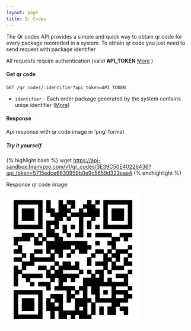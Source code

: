 ```yaml
---
layout: page
title: Qr Codes
---
```


The Qr codes API provides a simple and quick way to obtain qr code for every package recoreded in a system. 
To obtain qr code you just need to send request with package identifier  

All requests require authentication (valid **API_TOKEN**  [More](/#api_tokens) )


#### Get qr code

```
GET /qr_codes/:identifier?api_token=API_TOKEN
```

* `identifier` - Each order package generated by the system contains uniqe identifier ([More](/orders.html#show_order))


#### Response

Api response with qr code image in 'png' format 

##### Try it yourself #####

{% highlight bash %}
wget https://api-sandbox.tiramizoo.com/v1/qr_codes/3E39C50E40226436?api_token=5715edce6630959b0e9c5659d323eae4
{% endhighlight %}

Response qr code image: 

![Qr code image response](/assets/images/qr_code.png)